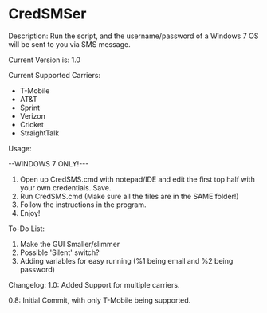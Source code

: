 CredSMSer
=========

Description:
Run the script, and the username/password of a Windows 7 OS will be sent to you via SMS message. 

Current Version is: 1.0

Current Supported Carriers:

- T-Mobile
- AT&T
- Sprint
- Verizon
- Cricket
- StraightTalk

Usage:

--WINDOWS 7 ONLY!---

1. Open up CredSMS.cmd with notepad/IDE and edit the first top half with your own credentials. Save.
2. Run CredSMS.cmd (Make sure all the files are in the SAME folder!)
3. Follow the instructions in the program.
4. Enjoy!

To-Do List:

1. Make the GUI Smaller/slimmer
2. Possible 'Silent' switch?
3. Adding variables for easy running (%1 being email and %2 being password)

Changelog:
1.0:
Added Support for multiple carriers.

0.8:
Initial Commit, with only T-Mobile being supported.
